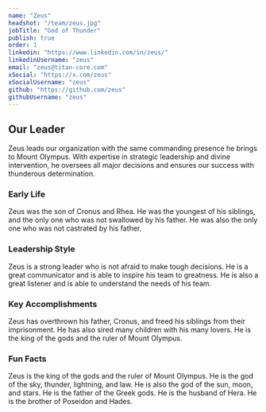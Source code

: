 ```yaml
---
name: "Zeus"
headshot: "/team/zeus.jpg"
jobTitle: "God of Thunder"
publish: true
order: 1
linkedin: "https://www.linkedin.com/in/zeus/"
linkedinUsername: "zeus"
email: "zeus@titan-core.com"
xSocial: "https://x.com/zeus"
xSocialUsername: "zeus"
github: "https://github.com/zeus"
githubUsername: "zeus"
---
```


## Our Leader

Zeus leads our organization with the same commanding presence he brings to Mount Olympus. With expertise in strategic leadership and divine intervention, he oversees all major decisions and ensures our success with thunderous determination.

### Early Life

Zeus was the son of Cronus and Rhea. He was the youngest of his siblings, and the only one who was not swallowed by his father. He was also the only one who was not castrated by his father.

### Leadership Style

Zeus is a strong leader who is not afraid to make tough decisions. He is a great communicator and is able to inspire his team to greatness. He is also a great listener and is able to understand the needs of his team.

### Key Accomplishments

Zeus has overthrown his father, Cronus, and freed his siblings from their imprisonment. He has also sired many children with his many lovers. He is the king of the gods and the ruler of Mount Olympus.

### Fun Facts

Zeus is the king of the gods and the ruler of Mount Olympus. He is the god of the sky, thunder, lightning, and law. He is also the god of the sun, moon, and stars. He is the father of the Greek gods. He is the husband of Hera. He is the brother of Poseidon and Hades.
